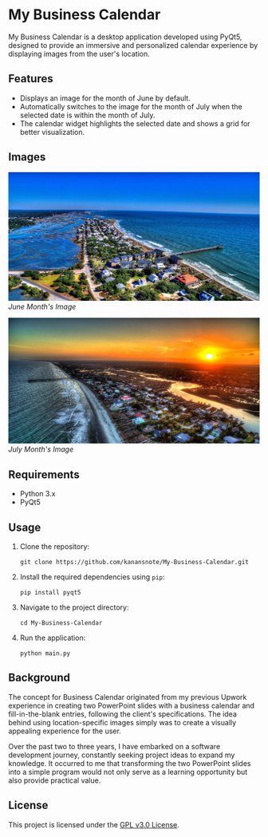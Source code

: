# My Business Calendar

My Business Calendar is a desktop application developed using PyQt5, designed to provide an immersive and personalized calendar experience by displaying images from the user's location.

## Features

- Displays an image for the month of June by default.
- Automatically switches to the image for the month of July when the selected date is within the month of July.
- The calendar widget highlights the selected date and shows a grid for better visualization.

## Images

![June Image](./for_june_image.jpg)
*June Month's Image*

![July Image](./for_july_image.jpg)
*July Month's Image*

## Requirements

- Python 3.x
- PyQt5

## Usage

1. Clone the repository:
    ```
    git clone https://github.com/kanansnote/My-Business-Calendar.git
    ```

2. Install the required dependencies using `pip`:
    ```
    pip install pyqt5
    ```

3. Navigate to the project directory:
    ```
    cd My-Business-Calendar
    ```

4. Run the application:
    ```
    python main.py
    ```

## Background

The concept for Business Calendar originated from my previous Upwork experience in creating two PowerPoint slides with a business calendar and fill-in-the-blank entries, following the client's specifications. The idea behind using location-specific images simply was to create a visually appealing experience for the user.

Over the past two to three years, I have embarked on a software development journey, constantly seeking project ideas to expand my knowledge. It occurred to me that transforming the two PowerPoint slides into a simple program would not only serve as a learning opportunity but also provide practical value.

## License

This project is licensed under the [GPL v3.0 License](LICENSE).
